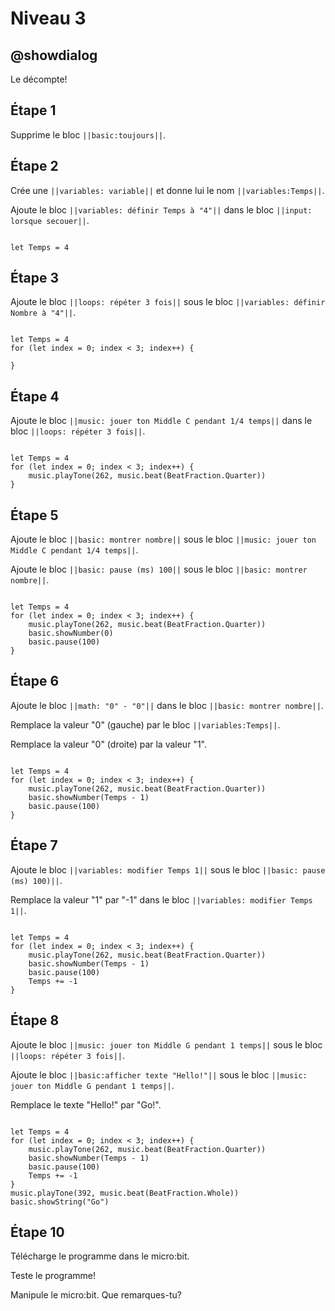 # Niveau 3

## @showdialog

Le décompte!

## Étape 1

Supprime le bloc ``||basic:toujours||``.

## Étape 2

Crée une ``||variables: variable||`` et donne lui le nom ``||variables:Temps||``.

Ajoute le bloc ``||variables: définir Temps à "4"||`` dans le bloc ``||input: lorsque secouer||``.

```blocks

let Temps = 4

```

## Étape 3

Ajoute le bloc ``||loops: répéter 3 fois||`` sous le bloc ``||variables: définir Nombre à "4"||``.

```blocks

let Temps = 4
for (let index = 0; index < 3; index++) {
	
}

```

## Étape 4

Ajoute le bloc ``||music: jouer ton Middle C pendant 1/4 temps||`` dans le bloc ``||loops: répéter 3 fois||``.

```blocks

let Temps = 4
for (let index = 0; index < 3; index++) {
    music.playTone(262, music.beat(BeatFraction.Quarter))
}

```

## Étape 5

Ajoute le bloc ``||basic: montrer nombre||`` sous le bloc ``||music: jouer ton Middle C pendant 1/4 temps||``.

Ajoute le bloc ``||basic: pause (ms) 100||`` sous le bloc ``||basic: montrer nombre||``.

```blocks

let Temps = 4
for (let index = 0; index < 3; index++) {
    music.playTone(262, music.beat(BeatFraction.Quarter))
    basic.showNumber(0)
    basic.pause(100)
}

```

## Étape 6

Ajoute le bloc ``||math: "0" - "0"||`` dans le bloc ``||basic: montrer nombre||``.

Remplace la valeur "0" (gauche) par le bloc ``||variables:Temps||``.

Remplace la valeur "0" (droite) par la valeur "1". 

```blocks

let Temps = 4
for (let index = 0; index < 3; index++) {
    music.playTone(262, music.beat(BeatFraction.Quarter))
    basic.showNumber(Temps - 1)
    basic.pause(100)
}

```

## Étape 7

Ajoute le bloc ``||variables: modifier Temps 1||`` sous le bloc ``||basic: pause (ms) 100)||``.

Remplace la valeur "1" par "-1" dans le bloc ``||variables: modifier Temps 1||``.

```blocks

let Temps = 4
for (let index = 0; index < 3; index++) {
    music.playTone(262, music.beat(BeatFraction.Quarter))
    basic.showNumber(Temps - 1)
    basic.pause(100)
    Temps += -1
}

```

## Étape 8

Ajoute le bloc ``||music: jouer ton Middle G pendant 1 temps||`` sous le bloc ``||loops: répéter 3 fois||``.

Ajoute le bloc ``||basic:afficher texte "Hello!"||`` sous le bloc ``||music: jouer ton Middle G pendant 1 temps||``.

Remplace le texte "Hello!" par "Go!".

```blocks

let Temps = 4
for (let index = 0; index < 3; index++) {
    music.playTone(262, music.beat(BeatFraction.Quarter))
    basic.showNumber(Temps - 1)
    basic.pause(100)
    Temps += -1
}
music.playTone(392, music.beat(BeatFraction.Whole))
basic.showString("Go")

```

## Étape 10

Télécharge le programme dans le micro:bit.

Teste le programme!

Manipule le micro:bit. Que remarques-tu?


